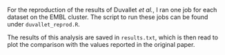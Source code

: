 For the reproduction of the results of Duvallet _et al._, I ran one job for
each dataset on the EMBL cluster. The script to run these jobs can be
found under `duvallet_reprod.R`.

The results of this analysis are saved in `results.txt`, which is then read to
plot the comparison with the values reported in the original paper.
